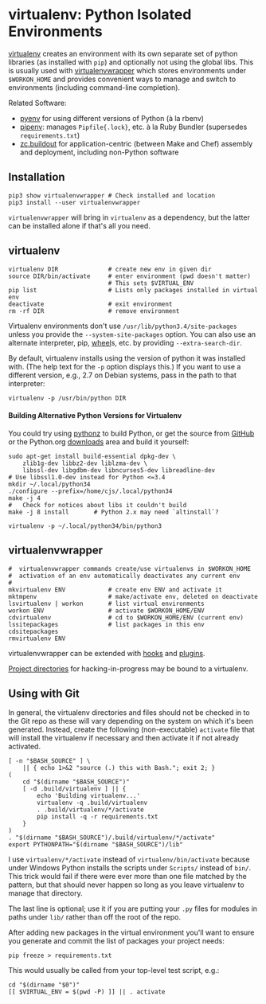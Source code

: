 virtualenv: Python Isolated Environments
========================================

[virtualenv] creates an environment with its own separate set of
python libraries (as installed with `pip`) and optionally not using
the global libs. This is usually used with [virtualenvwrapper] which
stores environments under `$WORKON_HOME` and provides convenient ways
to manage and switch to environments (including command-line
completion).

Related Software:
* [pyenv] for using different versions of Python (à la rbenv)
* [pipenv]: manages `Pipfile{.lock}`, etc. à la Ruby Bundler
  (supersedes `requirements.txt`)
* [zc.buildout] for application-centric (between Make and Chef)
  assembly and deployment, including non-Python software


Installation
------------

    pip3 show virtualenvwrapper # Check installed and location
    pip3 install --user virtualenvwrapper

`virtualenvwrapper` will bring in `virtualenv` as a dependency, but
the latter can be installed alone if that's all you need.


virtualenv
----------

    virtualenv DIR              # create new env in given dir
    source DIR/bin/activate     # enter environment (pwd doesn't matter)
                                # This sets $VIRTUAL_ENV
    pip list                    # Lists only packages installed in virtual env
    deactivate                  # exit environment
    rm -rf DIR                  # remove environment

Virtualenv environments don't use `/usr/lib/python3.4/site-packages`
unless you provide the `--system-site-packages` option. You can also
use an alternate interpreter, pip, [wheel]s, etc. by providing
`--extra-search-dir`.

By default, virtualenv installs using the version of python it was
installed with. (The help text for the `-p` option displays this.) If
you want to use a different version, e.g., 2.7 on Debian systems, pass
in the path to that interpreter:

    virtualenv -p /usr/bin/python DIR

#### Building Alternative Python Versions for Virtualenv

You could try using [pythonz] to build Python, or get the source from
[GitHub] or the Python.org [downloads] area and build it yourself:

    sudo apt-get install build-essential dpkg-dev \
        zlib1g-dev libbz2-dev liblzma-dev \
        libssl-dev libgdbm-dev libncurses5-dev libreadline-dev
    # Use libssl1.0-dev instead for Python <=3.4
    mkdir ~/.local/python34
    ./configure --prefix=/home/cjs/.local/python34
    make -j 4
    #   Check for notices about libs it couldn't build
    make -j 8 install       # Python 2.x may need `altinstall`?

    virtualenv -p ~/.local/python34/bin/python3


virtualenvwrapper
-----------------

    #  virtualenvwrapper commands create/use virtualenvs in $WORKON_HOME
    #  activation of an env automatically deactivates any current env
    #
    mkvirtualenv ENV            # create env ENV and activate it
    mktmpenv                    # make/activate env, deleted on deactivate
    lsvirtualenv | workon       # list virtual environments
    workon ENV                  # activate $WORKON_HOME/ENV
    cdvirtualenv                # cd to $WORKON_HOME/ENV (current env)
    lssitepackages              # list packages in this env
    cdsitepackages
    rmvirtualenv ENV

virtualenvwrapper can be extended with [hooks] and [plugins].

[Project directories] for hacking-in-progress may be bound to a virtualenv.


Using with Git
--------------

In general, the virtualenv directories and files should not be checked
in to the Git repo as these will vary depending on the system on which
it's been generated. Instead, create the following (non-executable)
`activate` file that will install the virtualenv if necessary and then
activate it if not already activated.

    [ -n "$BASH_SOURCE" ] \
        || { echo 1>&2 "source (.) this with Bash."; exit 2; }
    (
        cd "$(dirname "$BASH_SOURCE")"
        [ -d .build/virtualenv ] || {
            echo 'Building virtualenv...'
            virtualenv -q .build/virtualenv
            . .build/virtualenv/*/activate
            pip install -q -r requirements.txt
        }
    )
    . "$(dirname "$BASH_SOURCE")/.build/virtualenv/*/activate"
    export PYTHONPATH="$(dirname "$BASH_SOURCE")/lib"

I use `virtualenv/*/activate` instead of `virtualenv/bin/activate`
because under Windows Python installs the scripts under `Scripts/`
instead of `bin/`. This trick would fail if there were ever more than
one file matched by the pattern, but that should never happen so long
as you leave virtualenv to manage that directory.

The last line is optional; use it if you are putting your `.py` files
for modules in paths under `lib/` rather than off the root of the repo.

After adding new packages in the virtual environment you'll want to
ensure you generate and commit the list of packages your project needs:

    pip freeze > requirements.txt

This would usually be called from your top-level test script, e.g.:

    cd "$(dirname "$0")"
    [[ $VIRTUAL_ENV = $(pwd -P) ]] || . activate



[Project directories]: http://virtualenvwrapper.readthedocs.io/en/latest/projects.html
[downloads]: http://www.python.org/ftp/python
[github]: https://github.com/python/cpython
[hooks]: http://virtualenvwrapper.readthedocs.io/en/latest/scripts.html
[pipenv]: https://docs.pipenv.org/
[plugins]: http://virtualenvwrapper.readthedocs.io/en/latest/plugins.html
[pyenv]: https://github.com/pyenv/pyenv
[pythonz]: https://github.com/saghul/pythonz
[virtualenv]: https://virtualenv.pypa.io/en/stable/
[virtualenvwrapper]: http://virtualenvwrapper.readthedocs.io/en/latest/
[wheel]: http://wheel.rtfd.org/
[zc.buildout]: http://docs.buildout.org/
